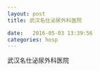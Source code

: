 ```yaml
--- 
layout: post 
title: 武汉名仕泌尿外科医院

date:   2016-05-03 13:39:56 
categories: hosp 
--- 
```

   
武汉名仕泌尿外科医院
